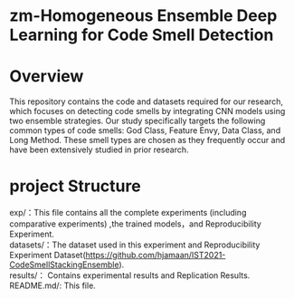 # zm-Homogeneous Ensemble Deep Learning for Code Smell Detection
# Overview
This repository contains the code and datasets required for our research, which focuses on detecting code smells by integrating CNN models using two ensemble strategies. Our study specifically targets the following common types of code smells: God Class, Feature Envy, Data Class, and Long Method. These smell types are chosen as they frequently occur and have been extensively studied in prior research.

# project Structure
exp/：This file contains all the complete experiments (including comparative experiments) ,the trained models，and Reproducibility Experiment.   
datasets/：The dataset used in this experiment and Reproducibility Experiment Dataset(https://github.com/hjamaan/IST2021-CodeSmellStackingEnsemble).   
results/： Contains experimental results and Replication Results.   
README.md/: This file.
